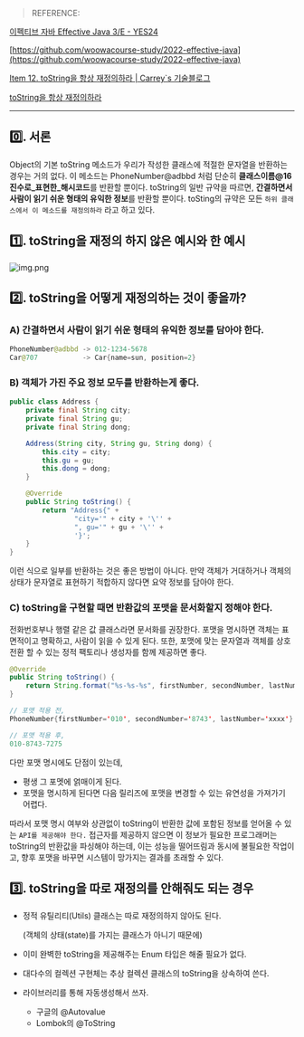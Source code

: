 > REFERENCE:
>

[이펙티브 자바 Effective Java 3/E - YES24](http://www.yes24.com/Product/Goods/65551284)

[https://github.com/woowacourse-study/2022-effective-java](https://github.com/woowacourse-study/2022-effective-java)

[Item 12. toString을 항상 재정의하라 | Carrey`s 기술블로그](https://jaehun2841.github.io/2019/01/13/effective-java-item12/#toString을-재정의-해야하는-이유)

[toString을 항상 재정의하라](https://100100e.tistory.com/421)

---

## 0️⃣. 서론

Object의 기본 toString 메소드가 우리가 작성한 클래스에 적절한 문자열을 반환하는 경우는 거의 없다. 이 메소드는 PhoneNumber@adbbd 처럼 단순히 **클래스이름@16진수로_표현한_해시코드**를 반환할 뿐이다. toString의 일반 규약을 따르면, **간결하면서 사람이 읽기 쉬운 형태의 유익한 정보**를 반환할 뿐이다. toSting의 규약은 모든 `하위 클래스에서 이 메소드를 재정의하라` 라고 하고 있다.

## 1️⃣. toString을 재정의 하지 않은 예시와 한 예시

![img.png](img.png)

## 2️⃣. toString을 어떻게 재정의하는 것이 좋을까?

### A) 간결하면서 사람이 읽기 쉬운 형태의 유익한 정보를 담아야 한다.

```java
PhoneNumber@adbbd -> 012-1234-5678   
Car@707           -> Car{name=sun, position=2}
```

### B) 객체가 가진 주요 정보 모두를 반환하는게 좋다.

```java
public class Address {
    private final String city;
    private final String gu;
    private final String dong;

    Address(String city, String gu, String dong) {
        this.city = city;
        this.gu = gu;
        this.dong = dong;
    }

    @Override
    public String toString() {
        return "Address{" +
                "city='" + city + '\'' +
                ", gu='" + gu + '\'' +
                '}';
    }
}
```

이런 식으로 일부를 반환하는 것은 좋은 방법이 아니다. 만약 객체가 거대하거나 객체의 상태가 문자열로 표현하기 적합하지 않다면 요약 정보를 담아야 한다.

### C) toString을 구현할 때면 반환값의 포맷을 문서화할지 정해야 한다.

전화번호부나 행렬 같은 값 클래스라면 문서화를 권장한다. 포맷을 명시하면 객체는 표면적이고 명확하고, 사람이 읽을 수 있게 된다. 또한, 포맷에 맞는 문자열과 객체를 상호전환 할 수 있는 정적 팩토리나 생성자를 함께 제공하면 좋다.

```java
@Override
public String toString() {
    return String.format("%s-%s-%s", firstNumber, secondNumber, lastNumber);
}
```

```java
// 포맷 적용 전,
PhoneNumber{firstNumber='010', secondNumber='8743', lastNumber='xxxx'}

// 포맷 적용 후,
010-8743-7275
```

다만 포맷 명시에도 단점이 있는데,

- 평생 그 포멧에 얽매이게 된다.
- 포맷을 명시하게 된다면 다음 릴리즈에 포맷을 변경할 수 있는 유연성을 가져가기 어렵다.

따라서 포맷 명시 여부와 상관없이 toString이 반환한 값에 포함된 정보를 얻어올 수 있는 `API를 제공해야 한다.` 접근자를 제공하지 않으면 이 정보가 필요한 프로그래머는 toString의 반환값을 파싱해야 하는데, 이는 성능을 떨어뜨림과 동시에 불필요한 작업이고, 향후 포맷을 바꾸면 시스템이 망가지는 결과를 초래할 수 있다.

## 3️⃣. toString을 따로 재정의를 안해줘도 되는 경우

- 정적 유틸리티(Utils) 클래스는 따로 재정의하지 않아도 된다.

  (객체의 상태(state)를 가지는 클래스가 아니기 때문에)

- 이미 완벽한 toString을 제공해주는 Enum 타입은 해줄 필요가 없다.
- 대다수의 컬렉션 구현체는 추상 컬렉션 클래스의 toString을 상속하여 쓴다.
- 라이브러리를 통해 자동생성해서 쓰자.
    - 구글의 @Autovalue
    - Lombok의 @ToString